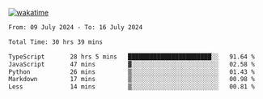 [![wakatime](https://wakatime.com/badge/user/702d7a0d-6421-40c6-be4d-9b18f6ca91d5.svg)](https://wakatime.com/@702d7a0d-6421-40c6-be4d-9b18f6ca91d5)

<!--START_SECTION:waka-->

```txt
From: 09 July 2024 - To: 16 July 2024

Total Time: 30 hrs 39 mins

TypeScript       28 hrs 5 mins   ███████████████████████░░   91.64 %
JavaScript       47 mins         ▓░░░░░░░░░░░░░░░░░░░░░░░░   02.58 %
Python           26 mins         ▒░░░░░░░░░░░░░░░░░░░░░░░░   01.43 %
Markdown         17 mins         ▒░░░░░░░░░░░░░░░░░░░░░░░░   00.98 %
Less             14 mins         ▒░░░░░░░░░░░░░░░░░░░░░░░░   00.81 %
```

<!--END_SECTION:waka-->